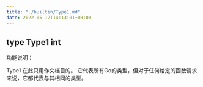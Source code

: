 ```yaml
---
title: "./builtin/Type1.md"
date: 2022-05-12T14:13:01+08:00
---
```

## type Type1 int

功能说明：

Type1 在此只用作文档目的。 它代表所有Go的类型，但对于任何给定的函数请求来说，它都代表与其相同的类型。